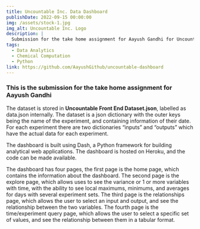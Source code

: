```yaml
---
title: Uncountable Inc. Data Dashboard
publishDate: 2022-09-15 00:00:00
img: /assets/stock-1.jpg
img_alt: Uncountable Inc. Logo
description: |
  Submission for the take home assignment for Aayush Gandhi for Uncountable
tags:
  - Data Analytics
  - Chemical Computation
  - Python
link: https://github.com/AayushGithub/uncountable-dashboard
---
```

### This is the submission for the take home assignment for Aayush Gandhi

The dataset is stored in **Uncountable Front End Dataset.json**, labelled as data.json internally. The dataset is a json dictionary with the outer keys being the name of the experiment, and containing information of their date. For each experiment there are two dictionaries “inputs” and “outputs” which have the actual data for each experiment.

The dashboard is built using Dash, a Python framework for building analytical web applications. The dashboard is hosted on Heroku, and the code can be made available.

The dashboard has four pages, the first page is the home page, which contains the information about the dashboard. The second page is the explore page, which allows uses to see the variance or 1 or more variables with time, with the ability to see local maximums, minimums, and averages for days with several experiment sets. The third page is the relationships page, which allows the user to select an input and output, and see the relationship between the two variables. The fourth page is the time/experiment query page, which allows the user to select a specific set of values, and see the relationship between them in a tabular format.